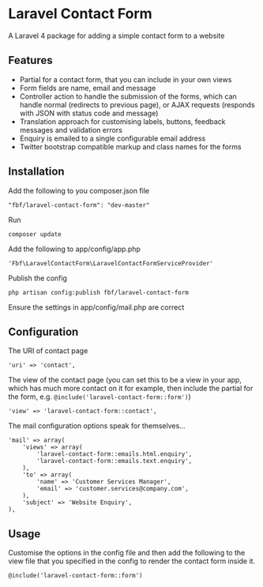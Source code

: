 Laravel Contact Form
====================

A Laravel 4 package for adding a simple contact form to a website

## Features

* Partial for a contact form, that you can include in your own views
* Form fields are name, email and message
* Controller action to handle the submission of the forms, which can handle normal (redirects to previous page), or AJAX requests (responds with JSON with status code and message)
* Translation approach for customising labels, buttons, feedback messages and validation errors
* Enquiry is emailed to a single configurable email address
* Twitter bootstrap compatible markup and class names for the forms

## Installation

Add the following to you composer.json file

    "fbf/laravel-contact-form": "dev-master"

Run

    composer update

Add the following to app/config/app.php

    'Fbf\LaravelContactForm\LaravelContactFormServiceProvider'

Publish the config

    php artisan config:publish fbf/laravel-contact-form

Ensure the settings in app/config/mail.php are correct

## Configuration

The URI of contact page

	'uri' => 'contact',

The view of the contact page (you can set this to be a view in your app, which has much more contact on it for example, then include the partial for the form, e.g. `@include('laravel-contact-form::form')`)

	'view' => 'laravel-contact-form::contact',

The mail configuration options speak for themselves...

	'mail' => array(
		'views' => array(
			'laravel-contact-form::emails.html.enquiry',
			'laravel-contact-form::emails.text.enquiry',
		),
		'to' => array(
			'name' => 'Customer Services Manager',
			'email' => 'customer.services@company.com',
		),
		'subject' => 'Website Enquiry',
	),

## Usage

Customise the options in the config file and then add the following to the view file that you specified in the config to render the contact form inside it.

    @include('laravel-contact-form::form')
